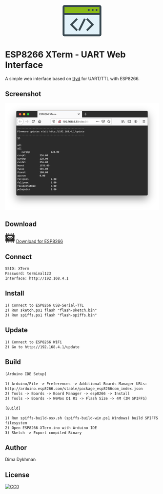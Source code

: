 <p align="center"><img src="Web/img/xterm.png?raw=true"></p>

# ESP8266 XTerm - UART Web Interface

A simple web interface based on [ttyd](https://github.com/tsl0922/ttyd) for UART/TTL with ESP8266.

## Screenshot

![Screenshot](Web/img/screenshot.png?raw=true)

## Download

![ESP8266](Web/img/esp8266.png?raw=true) [Download for ESP8266](../../releases/download/1.0/ESP8266-XTerm.zip)

## Connect

    SSID: XTerm
    Password: terminal123
    Interface: http://192.168.4.1

## Install

    1) Connect to ESP8266 USB-Serial-TTL
    2) Run sketch.ps1 flash "flash-sketch.bin"
    3) Run spiffs.ps1 flash "flash-spiffs.bin"

## Update

    1) Connect to ESP8266 WiFi
    2) Go to http://192.168.4.1/update

## Build

    [Arduino IDE Setup]

    1) Arduino/File -> Preferences -> Additional Boards Manager URLs: http://arduino.esp8266.com/stable/package_esp8266com_index.json
    2) Tools -> Boards -> Board Manager -> esp8266 -> Install
    3) Tools -> Boards -> WeMos D1 R1 -> Flash Size -> 4M (3M SPIFFS)

    [Build]

    1) Run spiffs-build-osx.sh (spiffs-build-win.ps1 Windows) build SPIFFS filesystem
    2) Open ESP8266-XTerm.ino with Arduino IDE
    3) Sketch -> Export compiled Binary

## Author

Dima Dykhman

## License

[![CC0](https://licensebuttons.net/l/zero/1.0/88x31.png)](https://creativecommons.org/publicdomain/zero/1.0/)